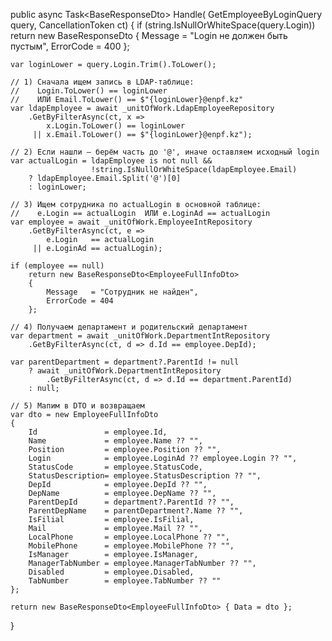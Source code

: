 public async Task<BaseResponseDto<EmployeeFullInfoDto>> Handle(
    GetEmployeeByLoginQuery query,
    CancellationToken ct)
{
    if (string.IsNullOrWhiteSpace(query.Login))
        return new BaseResponseDto<EmployeeFullInfoDto>
        {
            Message   = "Login не должен быть пустым",
            ErrorCode = 400
        };

    var loginLower = query.Login.Trim().ToLower();

    // 1) Сначала ищем запись в LDAP-таблице:
    //    Login.ToLower() == loginLower
    //    ИЛИ Email.ToLower() == $"{loginLower}@enpf.kz"
    var ldapEmployee = await _unitOfWork.LdapEmployeeRepository
        .GetByFilterAsync(ct, x =>
            x.Login.ToLower() == loginLower
         || x.Email.ToLower() == $"{loginLower}@enpf.kz");

    // 2) Если нашли — берём часть до '@', иначе оставляем исходный login
    var actualLogin = ldapEmployee is not null && 
                      !string.IsNullOrWhiteSpace(ldapEmployee.Email)
        ? ldapEmployee.Email.Split('@')[0]
        : loginLower;

    // 3) Ищем сотрудника по actualLogin в основной таблице:
    //    e.Login == actualLogin  ИЛИ e.LoginAd == actualLogin
    var employee = await _unitOfWork.EmployeeIntRepository
        .GetByFilterAsync(ct, e =>
            e.Login   == actualLogin
         || e.LoginAd == actualLogin);

    if (employee == null)
        return new BaseResponseDto<EmployeeFullInfoDto>
        {
            Message   = "Сотрудник не найден",
            ErrorCode = 404
        };

    // 4) Получаем департамент и родительский департамент
    var department = await _unitOfWork.DepartmentIntRepository
        .GetByFilterAsync(ct, d => d.Id == employee.DepId);

    var parentDepartment = department?.ParentId != null
        ? await _unitOfWork.DepartmentIntRepository
            .GetByFilterAsync(ct, d => d.Id == department.ParentId)
        : null;

    // 5) Мапим в DTO и возвращаем
    var dto = new EmployeeFullInfoDto
    {
        Id               = employee.Id,
        Name             = employee.Name ?? "",
        Position         = employee.Position ?? "",
        Login            = employee.LoginAd ?? employee.Login ?? "",
        StatusCode       = employee.StatusCode,
        StatusDescription= employee.StatusDescription ?? "",
        DepId            = employee.DepId ?? "",
        DepName          = employee.DepName ?? "",
        ParentDepId      = department?.ParentId ?? "",
        ParentDepName    = parentDepartment?.Name ?? "",
        IsFilial         = employee.IsFilial,
        Mail             = employee.Mail ?? "",
        LocalPhone       = employee.LocalPhone ?? "",
        MobilePhone      = employee.MobilePhone ?? "",
        IsManager        = employee.IsManager,
        ManagerTabNumber = employee.ManagerTabNumber ?? "",
        Disabled         = employee.Disabled,
        TabNumber        = employee.TabNumber ?? ""
    };

    return new BaseResponseDto<EmployeeFullInfoDto> { Data = dto };
}
